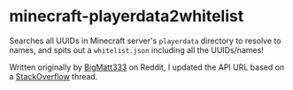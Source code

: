 # minecraft-playerdata2whitelist
Searches all UUIDs in Minecraft server's `playerdata` directory to resolve to names, and spits out a `whitelist.json` including all the UUIDs/names!

Written originally by [BigMatt333](https://www.reddit.com/r/admincraft/comments/ibhuyw/comment/g1x1n2x/?utm_source=share&utm_medium=web3x&utm_name=web3xcss&utm_term=1&utm_content=share_button) on Reddit, I updated the API URL based on a [StackOverflow](https://stackoverflow.com/a/62969465) thread.
